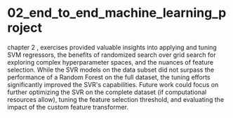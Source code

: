 # 02_end_to_end_machine_learning_project
chapter 2 , exercises provided valuable insights into applying and tuning SVM regressors, the benefits of randomized search over grid search for exploring complex hyperparameter spaces, and the nuances of feature selection. While the SVR models on the data subset did not surpass the performance of a Random Forest on the full dataset, the tuning efforts significantly improved the SVR's capabilities. Future work could focus on further optimizing the SVR on the complete dataset (if computational resources allow), tuning the feature selection threshold, and evaluating the impact of the custom feature transformer.
